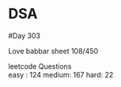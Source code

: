 # DSA

#Day 303

Love babbar sheet
    108/450
    
leetcode Questions   
easy : 124
medium: 167
hard: 22


 